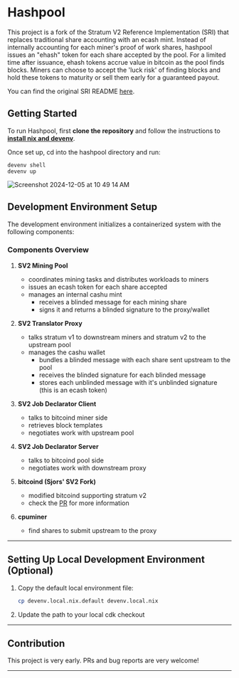 # Hashpool

This project is a fork of the Stratum V2 Reference Implementation (SRI) that replaces traditional share accounting with an ecash mint. Instead of internally accounting for each miner's proof of work shares, hashpool issues an "ehash" token for each share accepted by the pool. For a limited time after issuance, ehash tokens accrue value in bitcoin as the pool finds blocks. Miners can choose to accept the 'luck risk' of finding blocks and hold these tokens to maturity or sell them early for a guaranteed payout.

You can find the original SRI README [here](https://github.com/stratum-mining/stratum/blob/main/README.md).

## Getting Started

To run Hashpool, first **clone the repository** and follow the instructions to **[install nix and devenv](https://devenv.sh/getting-started/)**.

Once set up, cd into the hashpool directory and run:

```
devenv shell
devenv up
```

![Screenshot 2024-12-05 at 10 49 14 AM](https://github.com/user-attachments/assets/145e8f3d-17e4-49c7-a974-7c46db321fee)

## Development Environment Setup

The development environment initializes a containerized system with the following components:

### Components Overview

1. **SV2 Mining Pool**
   - coordinates mining tasks and distributes workloads to miners
   - issues an ecash token for each share accepted
   - manages an internal cashu mint
      - receives a blinded message for each mining share
      - signs it and returns a blinded signature to the proxy/wallet

2. **SV2 Translator Proxy**
   - talks stratum v1 to downstream miners and stratum v2 to the upstream pool
   - manages the cashu wallet
      - bundles a blinded message with each share sent upstream to the pool
      - receives the blinded signature for each blinded message
      - stores each unblinded message with it's unblinded signature (this is an ecash token)

3. **SV2 Job Declarator Client**
   - talks to bitcoind miner side
   - retrieves block templates
   - negotiates work with upstream pool

4. **SV2 Job Declarator Server**
   - talks to bitcoind pool side
   - negotiates work with downstream proxy

5. **bitcoind (Sjors' SV2 Fork)**
   - modified bitcoind supporting stratum v2
   - check the [PR](https://github.com/bitcoin/bitcoin/pull/29432) for more information

6. **cpuminer**
   - find shares to submit upstream to the proxy

---

## Setting Up Local Development Environment (Optional)

1. Copy the default local environment file:
   ```bash
   cp devenv.local.nix.default devenv.local.nix
   ```

2. Update the path to your local cdk checkout

---

## Contribution

This project is very early. PRs and bug reports are very welcome!

---

